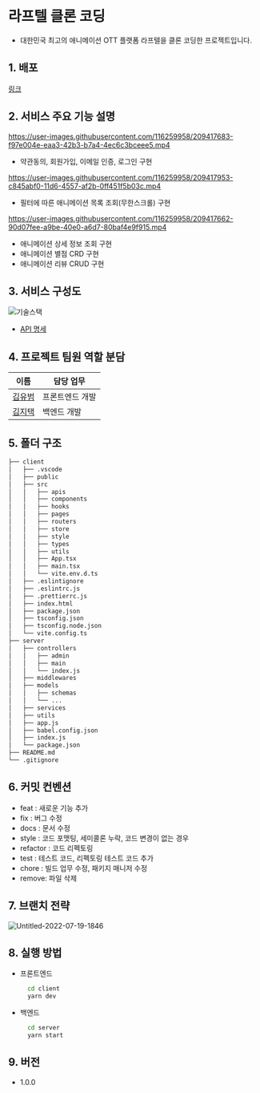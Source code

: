 # 라프텔 클론 코딩

- 대한민국 최고의 애니메이션 OTT 플랫폼 라프텔을 클론 코딩한 프로젝트입니다.

## 1. 배포

[링크](https://fastidious-sopapillas-89e18f.netlify.app/)

## 2. 서비스 주요 기능 설명

https://user-images.githubusercontent.com/116259958/209417683-f97e004e-eaa3-42b3-b7a4-4ec6c3bceee5.mp4

- 약관동의, 회원가입, 이메일 인증, 로그인 구현

https://user-images.githubusercontent.com/116259958/209417953-c845abf0-11d6-4557-af2b-0ff451f5b03c.mp4

- 필터에 따른 애니메이션 목록 조회(무한스크롤) 구현

https://user-images.githubusercontent.com/116259958/209417662-90d07fee-a9be-40e0-a6d7-80baf4e9f915.mp4

- 애니메이션 상세 정보 조회 구현
- 애니메이션 별점 CRD 구현
- 애니메이션 리뷰 CRUD 구현

## 3. 서비스 구성도

![기술스택](https://res.cloudinary.com/dhfkiaac8/image/upload/v1671376078/skills_tym5ik.png)

- [API 명세](https://github.com/ubububububub/laftel-clone/wiki/API-%EB%AA%85%EC%84%B8)

## 4. 프로젝트 팀원 역할 분담

| 이름                                      | 담당 업무       |
| ----------------------------------------- | --------------- |
| [김유범](https://github.com/ubububububub) | 프론트엔드 개발 |
| [김지택](https://github.com/Salmambo)     | 백엔드 개발     |

## 5. 폴더 구조

```bash
├── client
│   ├── .vscode
│   ├── public
│   ├── src
│   │   ├── apis
│   │   ├── components
│   │   ├── hooks
│   │   ├── pages
│   │   ├── routers
│   │   ├── store
│   │   ├── style
│   │   ├── types
│   │   ├── utils
│   │   ├── App.tsx
│   │   ├── main.tsx
│   │   └── vite.env.d.ts
│   ├── .eslintignore
│   ├── .eslintrc.js
│   ├── .prettierrc.js
│   ├── index.html
│   ├── package.json
│   ├── tsconfig.json
│   ├── tsconfig.node.json
│   └── vite.config.ts
├── server
│   ├── controllers
│   │   ├── admin
│   │   ├── main
│   │   └── index.js
│   ├── middlewares
│   ├── models
│   │   ├── schemas
│   │   └── ...
│   ├── services
│   ├── utils
│   ├── app.js
│   ├── babel.config.json
│   ├── index.js
│   └── package.json
├── README.md
└── .gitignore
```

## 6. 커밋 컨벤션

- feat : 새로운 기능 추가
- fix : 버그 수정
- docs : 문서 수정
- style : 코드 포맷팅, 세미콜론 누락, 코드 변경이 없는 경우
- refactor : 코드 리펙토링
- test : 테스트 코드, 리펙토링 테스트 코드 추가
- chore : 빌드 업무 수정, 패키지 매니저 수정
- remove: 파일 삭제

## 7. 브랜치 전략

![Untitled-2022-07-19-1846](https://res.cloudinary.com/dhfkiaac8/image/upload/v1671371652/Untitled-2022-07-19-1846_rynngp.png)

## 8. 실행 방법

- 프론트엔드
  ```bash
    cd client
    yarn dev
  ```
- 백엔드
  ```bash
    cd server
    yarn start
  ```

## 9. 버전

- 1.0.0
